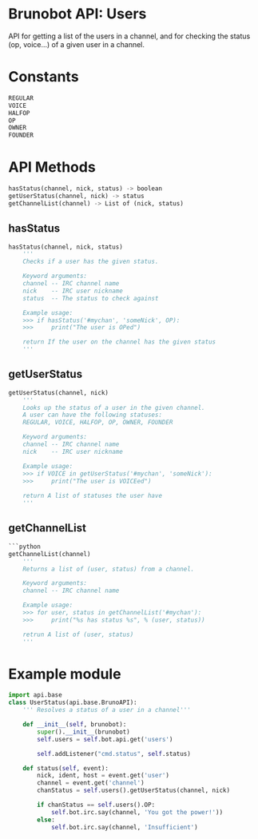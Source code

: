 Brunobot API: Users
===================
API for getting a list of the users in a channel, and for checking
the status (op, voice...) of a given user in a channel.

Constants
=========
```python
REGULAR
VOICE
HALFOP
OP
OWNER 
FOUNDER 
```

API Methods
===========
```python
hasStatus(channel, nick, status) -> boolean
getUserStatus(channel, nick) -> status
getChannelList(channel) -> List of (nick, status)
```

hasStatus
---------
```python
hasStatus(channel, nick, status)
    '''
    Checks if a user has the given status.

    Keyword arguments:
    channel -- IRC channel name
    nick    -- IRC user nickname
    status  -- The status to check against

    Example usage:
    >>> if hasStatus('#mychan', 'someNick', OP):
    >>>     print("The user is OPed")

    return If the user on the channel has the given status
    '''
```

getUserStatus
-------------
```python
getUserStatus(channel, nick)
    '''
    Looks up the status of a user in the given channel.
    A user can have the following statuses: 
    REGULAR, VOICE, HALFOP, OP, OWNER, FOUNDER

    Keyword arguments:
    channel -- IRC channel name
    nick    -- IRC user nickname

    Example usage:
    >>> if VOICE in getUserStatus('#mychan', 'someNick'):
    >>>     print("The user is VOICEed")
    
    return A list of statuses the user have
    '''
```

getChannelList
--------------
```python
```python
getChannelList(channel)
    '''
    Returns a list of (user, status) from a channel.

    Keyword arguments:
    channel -- IRC channel name

    Example usage:
    >>> for user, status in getChannelList('#mychan'):
    >>>     print("%s has status %s", % (user, status))

    retrun A list of (user, status)
    '''
```

Example module
==============
```python
import api.base
class UserStatus(api.base.BrunoAPI):
    ''' Resolves a status of a user in a channel'''

    def __init__(self, brunobot):
        super().__init__(brunobot)
        self.users = self.bot.api.get('users')

        self.addListener("cmd.status", self.status)

    def status(self, event):
        nick, ident, host = event.get('user')
        channel = event.get('channel')
        chanStatus = self.users().getUserStatus(channel, nick)

        if chanStatus == self.users().OP:
            self.bot.irc.say(channel, 'You got the power!'))
        else:
            self.bot.irc.say(channel, 'Insufficient')
```

